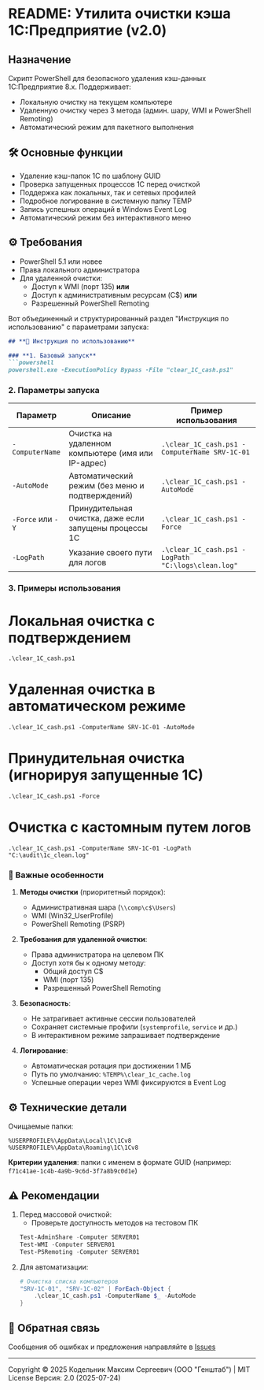 # **README: Утилита очистки кэша 1С:Предприятие (v2.0)**

## **Назначение**
Скрипт PowerShell для безопасного удаления кэш-данных 1С:Предприятие 8.x. Поддерживает:
- Локальную очистку на текущем компьютере
- Удаленную очистку через 3 метода (админ. шару, WMI и PowerShell Remoting)
- Автоматический режим для пакетного выполнения

## **🛠 Основные функции**
- Удаление кэш-папок 1С по шаблону GUID
- Проверка запущенных процессов 1С перед очисткой
- Поддержка как локальных, так и сетевых профилей
- Подробное логирование в системную папку TEMP
- Запись успешных операций в Windows Event Log
- Автоматический режим без интерактивного меню

## **⚙️ Требования**
- PowerShell 5.1 или новее
- Права локального администратора
- Для удаленной очистки:
  - Доступ к WMI (порт 135) **или**
  - Доступ к административным ресурсам (C$) **или**
  - Разрешенный PowerShell Remoting

Вот объединенный и структурированный раздел "Инструкция по использованию" с параметрами запуска:

```markdown
## **🚀 Инструкция по использованию**

### **1. Базовый запуск**
```powershell
powershell.exe -ExecutionPolicy Bypass -File "clear_1C_cash.ps1"
```

### **2. Параметры запуска**
| Параметр          | Описание                                                                 | Пример использования                          |
|--------------------|--------------------------------------------------------------------------|-----------------------------------------------|
| `-ComputerName`    | Очистка на удаленном компьютере (имя или IP-адрес)                      | `.\clear_1C_cash.ps1 -ComputerName SRV-1C-01` |
| `-AutoMode`        | Автоматический режим (без меню и подтверждений)                          | `.\clear_1C_cash.ps1 -AutoMode`               |
| `-Force` или `-Y`  | Принудительная очистка, даже если запущены процессы 1С                   | `.\clear_1C_cash.ps1 -Force`                  |
| `-LogPath`         | Указание своего пути для логов                                          | `.\clear_1C_cash.ps1 -LogPath "C:\logs\clean.log"` |

### **3. Примеры использования**

# Локальная очистка с подтверждением
`.\clear_1C_cash.ps1`

# Удаленная очистка в автоматическом режиме
`.\clear_1C_cash.ps1 -ComputerName SRV-1C-01 -AutoMode`

# Принудительная очистка (игнорируя запущенные 1С)
`.\clear_1C_cash.ps1 -Force`

# Очистка с кастомным путем логов
`.\clear_1C_cash.ps1 -ComputerName SRV-1C-01 -LogPath "C:\audit\1c_clean.log"`


### **📌 Важные особенности**
1. **Методы очистки** (приоритетный порядок):
   - Административная шара (`\\comp\c$\Users`)
   - WMI (Win32_UserProfile)
   - PowerShell Remoting (PSRP)

2. **Требования для удаленной очистки**:
   - Права администратора на целевом ПК
   - Доступ хотя бы к одному методу:
     - Общий доступ C$
     - WMI (порт 135)
     - Разрешенный PowerShell Remoting

3. **Безопасность**:
   - Не затрагивает активные сессии пользователей
   - Сохраняет системные профили (`systemprofile`, `service` и др.)
   - В интерактивном режиме запрашивает подтверждение

4. **Логирование**:
   - Автоматическая ротация при достижении 1 МБ
   - Путь по умолчанию: `%TEMP%\clear_1c_cache.log`
   - Успешные операции через WMI фиксируются в Event Log




## **⚙️ Технические детали**
Очищаемые папки:
```
%USERPROFILE%\AppData\Local\1C\1Cv8
%USERPROFILE%\AppData\Roaming\1C\1Cv8
```
**Критерии удаления**: папки с именем в формате GUID (например: `f71c41ae-1c4b-4a9b-9c6d-3f7a8b9c0d1e`)

## **⚠️ Рекомендации**
1. Перед массовой очисткой:
   - Проверьте доступность методов на тестовом ПК
   ```powershell
   Test-AdminShare -Computer SERVER01
   Test-WMI -Computer SERVER01
   Test-PSRemoting -Computer SERVER01
   ```
2. Для автоматизации:
   ```powershell
   # Очистка списка компьютеров
   "SRV-1C-01", "SRV-1C-02" | ForEach-Object {
       .\clear_1C_cash.ps1 -ComputerName $_ -AutoMode
   }
   ```

## **🔄 Обратная связь**
Сообщения об ошибках и предложения направляйте в [Issues](https://github.com/username/repo/issues)

---

Copyright © 2025 Кодельник Максим Сергеевич (ООО "Генштаб") | MIT License
Версия: 2.0 (2025-07-24)
